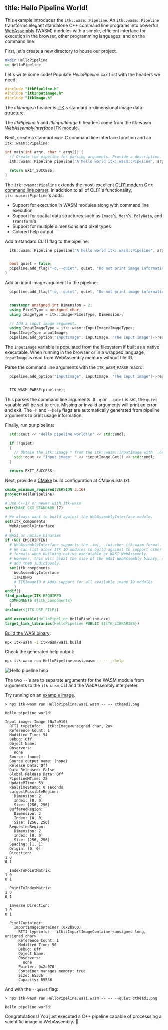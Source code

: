 title: Hello Pipeline World!
---

This example introduces the `itk::wasm::Pipeline`. An `itk::wasm::Pipeline` transforms elegant standalone C++ command line programs into powerful [WebAssembly](https://webassembly.org/) (WASM) modules with a simple, efficient interface for execution in the browser, other programming languages, and on the command line.

First, let's create a new directory to house our project.

```sh
mkdir HelloPipeline
cd HelloPipeline
```

Let's write some code! Populate *HelloPipeline.cxx* first with the headers we need:

```c++
#include "itkPipeline.h"
#include "itkInputImage.h"
#include "itkImage.h"
```

The *itkImage.h* header is [ITK](https://itk.org)'s standard n-dimensional image data structure.

The *itkPipeline.h* and *itkInputImage.h* headers come from the itk-wasm *WebAssemblyInterface* [ITK module](https://www.kitware.com/advance-itk-with-modules/).

Next, create a standard `main` C command line interface function and an `itk::wasm::Pipeline`:


```c++
int main(int argc, char * argv[]) {
  // Create the pipeline for parsing arguments. Provide a description.
  itk::wasm::Pipeline pipeline("A hello world itk::wasm::Pipeline", argc, argv);

  return EXIT_SUCCESS;
}
```

The `itk::wasm::Pipeline` extends the most-excellent [CLI11 modern C++ command line parser](https://github.com/CLIUtils/CLI11). In addition to all of CLI11's functionality, `itk::wasm::Pipeline`'s adds:

- Support for execution in WASM modules along with command line execution
- Support for spatial data structures such as `Image`'s, `Mesh`'s, `PolyData`, and `Transform`'s
- Support for multiple dimensions and pixel types
- Colored help output

Add a standard CLI11 flag to the pipeline:

```c++
  itk::wasm::Pipeline pipeline("A hello world itk::wasm::Pipeline", argc, argv);


  bool quiet = false;
  pipeline.add_flag("-q,--quiet", quiet, "Do not print image information");
}
```

Add an input image argument to the pipeline:

```c++
  pipeline.add_flag("-q,--quiet", quiet, "Do not print image information");


  constexpr unsigned int Dimension = 2;
  using PixelType = unsigned char;
  using ImageType = itk::Image<PixelType, Dimension>;

  // Add a input image argument.
  using InputImageType = itk::wasm::InputImage<ImageType>;
  InputImageType inputImage;
  pipeline.add_option("InputImage", inputImage, "The input image")->required();
```

The `inputImage` variable is populated from the filesystem if built as a native executable. When running in the browser or in a wrapped language, `inputImage` is read from WebAssembly memory without file IO.

Parse the command line arguments with the `ITK_WASM_PARSE` macro:

```c++
  pipeline.add_option("InputImage", inputImage, "The input image")->required();


  ITK_WASM_PARSE(pipeline);
```

This parses the command line arguments. If `-q` or `--quiet` is set, the `quiet` variable will be set to `true`. Missing or invalid arguments will print an error and exit. The `-h` and `--help` flags are automatically generated from pipeline arguments to print usage information.

Finally, run our pipeline: 
```c++
  std::cout << "Hello pipeline world!\n" << std::endl;

  if (!quiet)
  {
    // Obtain the itk::Image * from the itk::wasm::InputImage with `.Get()`.
    std::cout << "Input image: " << *inputImage.Get() << std::endl;
  }

  return EXIT_SUCCESS;
```

Next, provide a [CMake](https://cmake.org/) build configuration at *CMakeLists.txt*:

```cmake
cmake_minimum_required(VERSION 3.16)
project(HelloPipeline)

# Use C++17 or newer with itk-wasm
set(CMAKE_CXX_STANDARD 17)

# We always want to build against the WebAssemblyInterface module.
set(itk_components
  WebAssemblyInterface
  )
# WASI or native binaries
if (NOT EMSCRIPTEN)
  # WebAssemblyInterface supports the .iwi, .iwi.cbor itk-wasm format.
  # We can list other ITK IO modules to build against to support other
  # formats when building native executable or WASI WebAssembly.
  # However, this will bloat the size of the WASI WebAssembly binary, so
  # add them judiciously.
  set(itk_components
    WebAssemblyInterface
    ITKIOPNG
    # ITKImageIO # Adds support for all available image IO modules
    )
endif()
find_package(ITK REQUIRED
  COMPONENTS ${itk_components}
  )
include(${ITK_USE_FILE})

add_executable(HelloPipeline HelloPipeline.cxx)
target_link_libraries(HelloPipeline PUBLIC ${ITK_LIBRARIES})
```

[Build the WASI binary](../hello_world.html):

```sh
npx itk-wasm -i itkwasm/wasi build
```

Check the generated help output:

```sh
npx itk-wasm run HelloPipeline.wasi.wasm -- -- --help
```

![Hello pipeline help](./hello_pipeline.png)

The two `--`'s are to separate arguments for the WASM module from arguments to the `itk-wasm` CLI and the WebAssembly interpreter.

Try running on an [example image](https://bafybeihibtxtdmwuekb64wnv3ras54lz4ojuqv4gabmigpfdha4dsmcr5y.ipfs.w3s.link/ipfs/bafybeihibtxtdmwuekb64wnv3ras54lz4ojuqv4gabmigpfdha4dsmcr5y/cthead1.png).

```
> npx itk-wasm run HelloPipeline.wasi.wasm -- -- cthead1.png

Hello pipeline world!

Input image: Image (0x2b910)
  RTTI typeinfo:   itk::Image<unsigned char, 2u>
  Reference Count: 1
  Modified Time: 54
  Debug: Off
  Object Name: 
  Observers: 
    none
  Source: (none)
  Source output name: (none)
  Release Data: Off
  Data Released: False
  Global Release Data: Off
  PipelineMTime: 22
  UpdateMTime: 53
  RealTimeStamp: 0 seconds 
  LargestPossibleRegion: 
    Dimension: 2
    Index: [0, 0]
    Size: [256, 256]
  BufferedRegion: 
    Dimension: 2
    Index: [0, 0]
    Size: [256, 256]
  RequestedRegion: 
    Dimension: 2
    Index: [0, 0]
    Size: [256, 256]
  Spacing: [1, 1]
  Origin: [0, 0]
  Direction: 
1 0
0 1

  IndexToPointMatrix: 
1 0
0 1

  PointToIndexMatrix: 
1 0
0 1

  Inverse Direction: 
1 0
0 1

  PixelContainer: 
    ImportImageContainer (0x2ba60)
      RTTI typeinfo:   itk::ImportImageContainer<unsigned long, unsigned char>
      Reference Count: 1
      Modified Time: 50
      Debug: Off
      Object Name: 
      Observers: 
        none
      Pointer: 0x2c070
      Container manages memory: true
      Size: 65536
      Capacity: 65536
```

And with the `--quiet` flag:

```
> npx itk-wasm run HelloPipeline.wasi.wasm -- -- --quiet cthead1.png

Hello pipeline world!
```

Congratulations! You just executed a C++ pipeline capable of processsing a scientific image in WebAssembly. 🎉